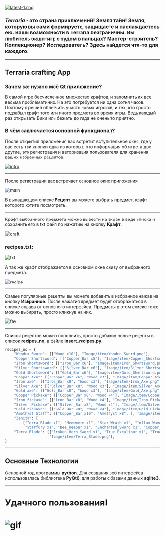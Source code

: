 [![latest-1.png](https://i.postimg.cc/tTGt0KBr/latest-1.png)]()

### **_Terraria_** - это страна приключений! Земля тайн! Земля, которую вы сами формируете, защищаете и наслаждаетесь ею. Ваши возможности в Terraria безграничны. Вы любитель экшн-игр с зудом в пальцах? Мастер-строитель? Коллекционер? Исследователь? Здесь найдется что-то для каждого.
___
## Terraria crafting App
### Зачем же нужно моё Qt приложение?
В самой игре бесчисленное множество крафтов, и запомнить их все весьма проблематично.
На это потребуется ни одна сотня часов. Поэтому я решил облегчить участь новых игроков,
и тех, кто просто подзабыл крафт того или иного предмета во время игры. Ведь каждый раз открывать Вики 
или бежать до гида не очень то приятно.
### В чём заключается основной функционал?
После открытия приложения вас встретит вступительное окно, где у вас есть три кнопки одна из которых, это информация об игре, 
а две другие, это регистрация и авторизация пользователя для хранения ваших избранных рецептов.

[![intro](https://i.yapx.ru/YOWRz.png)]()
___
После регистрации вас встречает основное окно приложения

![main](https://i.yapx.ru/YOWSV.png)

В выпадающем списке **Рецепт** вы можете выбрать предмет, крафт которого хотите посмотреть. 
___
Крафт выбранного предмета можно вывести на экран в виде списка 
и сохранить его в txt файл по нажатию на кнопку **Крафт**.

![craft](https://i.yapx.ru/YOWSa.png)

### recipes.txt:

![txt](https://i.yapx.ru/YOWSi.png)

А так же крафт отображается в основном окне снизу от выбранного предмета.

![recipe](https://i.yapx.ru/YOWTC.png)
___
Самые популярные рецепты вы можете добавить в избранное нажав на кнопку **Избранное**.
После нажатия предмет будет отображаться в списке справа от основного интерфейса. 
Предметы в этом списке тоже можно выбирать, просто кликнув на них.

![fav](https://i.yapx.ru/YOWTM.png)

___

Список рецептов можно пополнить, просто добавив новые рецепты в список **recipes_no**, в файле **insert_recipes.py**.
```python
recipes_no = {
    "Wooden Sword": [["Wood x10"], "Image/item/Wooden_Sword.png"],
    "Copper Shortsword": [["Copper_Bar x5"], "Image/item/Copper_Shortsword.png"],
    "Iron Shortsword": [["Iron_Bar x6"], "Image/item/Iron_Shortsword.png"],
    "Silver Shortsword": [["Silver_Bar x6"], "Image/item/Silver_Shortsword.png"],
    "Gold Shortsword": [["Gold_Bar x6"], "Image/item/Gold_Shortsword.png"],
    "Copper Axe": [["Copper_Bar x6", "Wood x3"], "Image/item/Copper_Axe.png"],
    "Iron Axe": [["Iron_Bar x8", "Wood x3"], "Image/item/Iron_Axe.png"],
    "Silver Axe": [["Silver_Bar x8", "Wood x3"], "Image/item/Silver_Axe.png"],
    "Gold Axe": [["Gold_Bar x8", "Wood x3"], "Image/item/Gold_Axe.png"],
    "Copper Pickaxe": [["Copper_Bar x8", "Wood x4"], "Image/item/Copper_Pickaxe.png"],
    "Iron Pickaxe": [["Iron_Bar x8", "Wood x4"], "Image/item/Iron_Pickaxe.png"],
    "Silver Pickaxe": [["Silver_Bar x8", "Wood x4"], "Image/item/Silver_Pickaxe.png"],
    "Gold Pickaxe": [["Gold_Bar x8", "Wood x4"], "Image/item/Gold_Pickaxe.png"],
    "Amethyst Staff": [["Copper_Bar x10", "Amethyst x8", ], "Image/item/Amethyst_Staff.png"],
    "Zenith": [
        ["Terra_Blade x1", "Meowmere x1", "Star_Wrath x1", "Influx_Waver x1", "The_Horsemans_Blade x1", "Seedler x1",
         "Starfury x1", "Bee_Keeper x1", "Enchanted_Sword x1", "Copper_Shortsword x1"], "Image/item/Zenith.png"],
    "Terra Blade": [["Broken_Hero_Sword x1", "True_Excalibur x1", "True_Nights_Edge x1", ],
                    "Image/item/Terra_Blade.png"],
}
```
___
## Основные Технологии
Основной код программы **python**.
Для создания веб интерфейса использовалась библиотека **PyQt6**, для работы с базами данных **sqlite3**.

___
# Удачного пользования!
# ![gif](https://i.yapx.ru/YOWVf.gif)